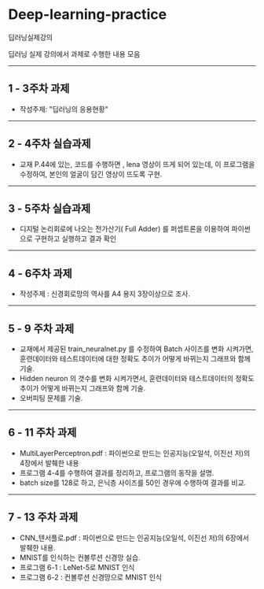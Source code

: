 # Deep-learning-practice
딥러닝실제강의

딥러닝 실제 강의에서 과제로 수행한 내용 모음

----------------------------------------
1 - 3주차 과제
----------------------------------------
- 작성주제: "딥러닝의 응용현황"

----------------------------------------
2 - 4주차 실습과제
----------------------------------------
- 교재 P.44에 있는, 코드를 수행하면 , lena 영상이 뜨게 되어 있는데, 이 프로그램을 수정하여, 본인의 얼굴이 담긴 영상이 뜨도록 구현.

----------------------------------------
3 - 5주차 실습과제
----------------------------------------
- 디지털 논리회로에 나오는 전가산기( Full Adder) 를  퍼셉트론을 이용하여 파이썬으로 구현하고 실행하고 결과 확인

----------------------------------------
4 - 6주차 과제
----------------------------------------
- 작성주제 : 신경회로망의 역사를 A4 용지 3장이상으로 조사.

----------------------------------------
5 - 9 주차 과제
----------------------------------------
- 교재에서 제공된  train_neuralnet.py 를 수정하여  Batch 사이즈를 변화 시켜가면, 훈련데이터와 테스트데이터에 대한  정확도 추이가 어떻게 바뀌는지 그래프와 함께 기술.
- Hidden neuron 의 갯수를 변화 시켜가면서,  훈련데이터와 테스트데이터의 정확도 추이가 어떻게 바뀌는지 그래프와 함께 기술.
- 오버피팅 문제를 기술.

----------------------------------------
6 - 11 주차 과제
----------------------------------------
- MultiLayerPerceptron.pdf  : 파이썬으로 만드는 인공지능(오일석, 이진선 저)의 4장에서 발췌한 내용
- 프로그램 4-4를 수행하여 결과를 정리하고, 프로그램의 동작을 설명.
- batch size를 128로 하고, 은닉층 사이즈를 50인 경우에 수행하여 결과를 비교.

----------------------------------------
7 - 13 주차 과제
----------------------------------------
- CNN_텐서플로.pdf  : 파이썬으로 만드는 인공지능(오일석, 이진선 저)의 6장에서 발췌한 내용.
- MNIST를 인식하는 컨볼루션 신경망 실습.
- 프로그램 6-1 : LeNet-5로 MNIST 인식
- 프로그램 6-2 : 컨볼루션 신경망으로 MNIST 인식
